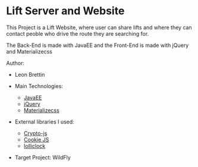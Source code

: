 Lift Server and Website
========================
This Project is a Lift Website, where user can share lifts and where they can
contact peoble who drive the route they are searching for.

The Back-End is made with JavaEE and the Front-End is made with jQuery and Materializecss

Author:
* Leon Brettin

* Main Technologies:
  * [JavaEE](http://www.oracle.com/technetwork/java/javaee/overview/index.html)
  * [jQuery](https://jquery.com/)
  * [Materializecss](http://materializecss.com/)

* External libraries I used:
  * [Crypto-js](http://www.oracle.com/technetwork/java/javaee/overview/index.html)
  * [Cookie JS](https://github.com/js-cookie/js-cookie)
  * [lolliclock](https://github.com/mattkrick/lolliclock)

* Target Project: WildFly
